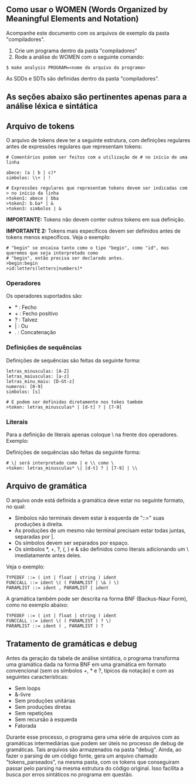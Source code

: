 
## Como usar o WOMEN (Words Organized by Meaningful Elements and Notation)

Acompanhe este documento com os arquivos de exemplo da pasta "compiladores".

1) Crie um programa dentro da pasta "compiladores"
2) Rode a análise do WOMEN com o seguinte comando:

```
$ make analysis PROGRAM=<nome do arquivo do programa>
```

As SDDs e SDTs são definidas dentro da pasta "compiladores".

## As seções abaixo são pertinentes apenas para a análise léxica e sintática
## Arquivo de tokens

O arquivo de tokens deve ter a seguinte estrutura, com definições regulares antes de expressões regulares que representam tokens:

```
# Comentários podem ser feitos com a utilização de # no início de uma linha

abece: (a | b | c)*
simbolos: \\+ | !

# Expressões regulares que representam tokens devem ser indicadas com > no início da linha
>token1: abece | bba
>token2: b.ba* | &
>token3: simbolos | &

```

**IMPORTANTE:** Tokens não devem conter outros tokens em sua definição.

**IMPORTANTE 2:** Tokens mais específicos devem ser definidos antes de tokens menos específicos. Veja o exemplo:

```
# "begin" se encaixa tanto como o tipo "begin", como "id", mas queremos que seja interpretado como
# "begin", então precisa ser declarado antes.
>begin:begin
>id:letters(letters|numbers)*

```

### Operadores

Os operadores suportados são:
- \* : Fecho
- \+ : Fecho positivo
- ? : Talvez
- | : Ou
- . : Concatenação
    
    

### Definições de sequências

Definições de sequências são feitas da seguinte forma:

```
letras_minusculas: [A-Z]
letras_maiusculas: [a-z]
letras_minu_maiu: [D-Gt-z]
numeros: [0-9]
simbolos: [s]

# E podem ser definidas diretamente nos tokes também
>token: letras_minusculas* | [d-t] ? | [7-9]

```

### Literais

Para a definição de literais apenas coloque \ na frente dos operadores. Exemplo:


Definições de sequências são feitas da seguinte forma:

```
# \| será interpretado como | e \\ como \
>token: letras_minusculas* \| [d-t] ? | [7-9] | \\
```


## Arquivo de gramática

O arquivo onde está definida a gramática deve estar no seguinte formato, no qual:

- Símbolos não terminais devem estar à esquerda de "::=" suas produções à direita.
- As produções de um mesmo não terminal precisam estar todas juntas, separadas por |.
- Os símbolos devem ser separados por espaço.
- Os símbolos *, +, ?, (, ) e & são definidos como literais adicionando um \ imediatamente antes deles.

Veja o exemplo:

```
TYPEDEF ::= ( int | float | string ) ident
FUNCCALL ::= ident \( ( PARAMLIST | \& ) \)
PARAMLIST ::= ident , PARAMLIST | ident
```

A gramática também pode ser descrita na forma BNF (Backus-Naur Form), como no exemplo abaixo:

```
TYPEDEF ::= ( int | float | string ) ident
FUNCCALL ::= ident \( ( PARAMLIST ) ? \)
PARAMLIST ::= ident ( , PARAMLIST ) ?
```

## Tratamento de gramáticas e debug

Antes da geração da tabela de análise sintática, o programa transforma uma gramática dada na forma BNF em uma gramática em formato convencional (sem os símbolos +, * e ?, típicos da notação) e com as seguintes características:
- Sem loops
- &-livre
- Sem produções unitárias
- Sem produções diretas 
- Sem repetições
- Sem recursão à esquerda
- Fatorada

Durante esse processo, o programa gera uma série de arquivos com as gramáticas intermediárias que podem ser úteis no processo de debug de gramáticas. Tais arquivos são armazenados na pasta "debug". Ainda, ao fazer o parsing de um código fonte, gera um arquivo chamado "tokens_parseados", na mesma pasta, com os tokens que conseguiram passar pelo parsing na mesma estrutura do código original. Isso facilita a busca por erros sintáticos no programa em questão.


